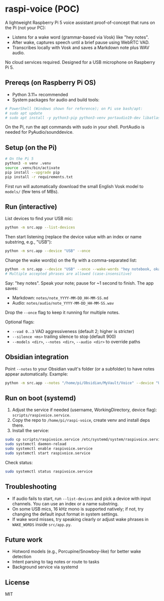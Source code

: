 # raspi-voice (POC)

A lightweight Raspberry Pi 5 voice assistant proof-of-concept that runs on the Pi (not your PC):
- Listens for a wake word (grammar-based via Vosk) like "hey notes".
- After wake, captures speech until a brief pause using WebRTC VAD.
- Transcribes locally with Vosk and saves a Markdown note plus WAV audio.

No cloud services required. Designed for a USB microphone on Raspberry Pi 5.

## Prereqs (on Raspberry Pi OS)

- Python 3.11+ recommended
- System packages for audio and build tools:

```powershell
# PowerShell (Windows shown for reference); on Pi use bash/apt:
# sudo apt update
# sudo apt install -y python3-pip python3-venv portaudio19-dev libatlas-base-dev
```

On the Pi, run the apt commands with sudo in your shell. PortAudio is needed for PyAudio/sounddevice.

## Setup (on the Pi)

```bash
# On the Pi 5
python3 -m venv .venv
source .venv/bin/activate
pip install --upgrade pip
pip install -r requirements.txt
```

First run will automatically download the small English Vosk model to `models/` (few tens of MBs).

## Run (interactive)

List devices to find your USB mic:

```bash
python -m src.app --list-devices
```

Then start listening (replace the device value with an index or name substring, e.g., "USB"):

```bash
python -m src.app --device "USB" --once
```

Change the wake word(s) on the fly with a comma-separated list:

```bash
python -m src.app --device "USB" --once --wake-words "hey notebook, okay notebook"
# Multiple accepted phrases are allowed (case-insensitive)
```

Say: "hey notes". Speak your note; pause for ~1 second to finish. The app saves:
- Markdown: `notes/note_YYYY-MM-DD_HH-MM-SS.md`
- Audio: `notes/audio/note_YYYY-MM-DD_HH-MM-SS.wav`

Drop the `--once` flag to keep it running for multiple notes.

Optional flags:
- `--vad 0..3` VAD aggressiveness (default 2; higher is stricter)
- `--silence <ms>` trailing silence to stop (default 900)
- `--models <dir>`, `--notes <dir>`, `--audio <dir>` to override paths

## Obsidian integration

Point `--notes` to your Obsidian vault's folder (or a subfolder) to have notes appear automatically. Example:

```bash
python -m src.app --notes "/home/pi/Obsidian/MyVault/Voice" --device "USB"
```

## Run on boot (systemd)

1) Adjust the service if needed (username, WorkingDirectory, device flag): `scripts/raspivoice.service`.
2) Copy the repo to `/home/pi/raspi-voice`, create venv and install deps there.
3) Install the service:

```bash
sudo cp scripts/raspivoice.service /etc/systemd/system/raspivoice.service
sudo systemctl daemon-reload
sudo systemctl enable raspivoice.service
sudo systemctl start raspivoice.service
```

Check status:
```bash
sudo systemctl status raspivoice.service
```

## Troubleshooting

- If audio fails to start, run `--list-devices` and pick a device with input channels. You can use an index or a name substring.
- On some USB mics, 16 kHz mono is supported natively; if not, try changing the default input format in system settings.
- If wake word misses, try speaking clearly or adjust wake phrases in `WAKE_WORDS` inside `src/app.py`.

## Future work

- Hotword models (e.g., Porcupine/Snowboy-like) for better wake detection
- Intent parsing to tag notes or route to tasks
- Background service via systemd

## License

MIT